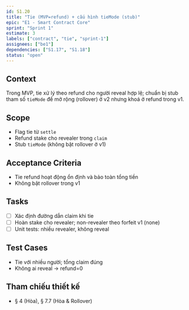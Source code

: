 ```yaml
---
id: S1.20
title: "Tie (MVP=refund) + cấu hình tieMode (stub)"
epic: "E1 - Smart Contract Core"
sprint: "Sprint 1"
estimate: 3
labels: ["contract", "tie", "sprint-1"]
assignees: ["be1"]
dependencies: ["S1.17", "S1.18"]
status: "open"
---
```


## Context
Trong MVP, tie xử lý theo refund cho người reveal hợp lệ; chuẩn bị stub tham số `tieMode` để mở rộng (rollover) ở v2 nhưng khoá ở refund trong v1.

## Scope
- Flag tie từ `settle`
- Refund stake cho revealer trong `claim`
- Stub `tieMode` (không bật rollover ở v1)

## Acceptance Criteria
- Tie refund hoạt động ổn định và bảo toàn tổng tiền
- Không bật rollover trong v1

## Tasks
- [ ] Xác định đường dẫn claim khi tie
- [ ] Hoàn stake cho revealer; non-revealer theo forfeit v1 (none)
- [ ] Unit tests: nhiều revealer, không reveal

## Test Cases
- Tie với nhiều người; tổng claim đúng
- Không ai reveal → refund=0

## Tham chiếu thiết kế
- § 4 (Hòa), § 7.7 (Hòa & Rollover)


